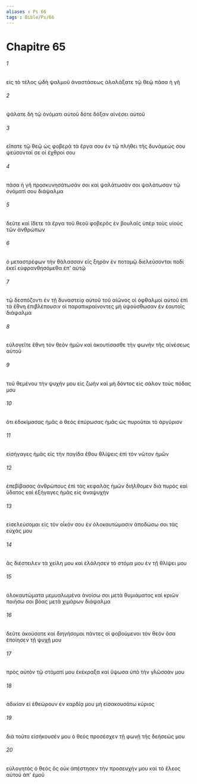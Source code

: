 ```yaml
---
aliases : Ps 66
tags : Bible/Ps/66
---
```


# Chapitre 65

###### 1
εἰς τὸ τέλος ᾠδὴ ψαλμοῦ ἀναστάσεως ἀλαλάξατε τῷ θεῷ πᾶσα ἡ γῆ
###### 2
ψάλατε δὴ τῷ ὀνόματι αὐτοῦ δότε δόξαν αἰνέσει αὐτοῦ
###### 3
εἴπατε τῷ θεῷ ὡς φοβερὰ τὰ ἔργα σου ἐν τῷ πλήθει τῆς δυνάμεώς σου ψεύσονταί σε οἱ ἐχθροί σου
###### 4
πᾶσα ἡ γῆ προσκυνησάτωσάν σοι καὶ ψαλάτωσάν σοι ψαλάτωσαν τῷ ὀνόματί σου διάψαλμα
###### 5
δεῦτε καὶ ἴδετε τὰ ἔργα τοῦ θεοῦ φοβερὸς ἐν βουλαῖς ὑπὲρ τοὺς υἱοὺς τῶν ἀνθρώπων
###### 6
ὁ μεταστρέφων τὴν θάλασσαν εἰς ξηράν ἐν ποταμῷ διελεύσονται ποδί ἐκεῖ εὐφρανθησόμεθα ἐπ' αὐτῷ
###### 7
τῷ δεσπόζοντι ἐν τῇ δυναστείᾳ αὐτοῦ τοῦ αἰῶνος οἱ ὀφθαλμοὶ αὐτοῦ ἐπὶ τὰ ἔθνη ἐπιβλέπουσιν οἱ παραπικραίνοντες μὴ ὑψούσθωσαν ἐν ἑαυτοῖς διάψαλμα
###### 8
εὐλογεῖτε ἔθνη τὸν θεὸν ἡμῶν καὶ ἀκουτίσασθε τὴν φωνὴν τῆς αἰνέσεως αὐτοῦ
###### 9
τοῦ θεμένου τὴν ψυχήν μου εἰς ζωὴν καὶ μὴ δόντος εἰς σάλον τοὺς πόδας μου
###### 10
ὅτι ἐδοκίμασας ἡμᾶς ὁ θεός ἐπύρωσας ἡμᾶς ὡς πυροῦται τὸ ἀργύριον
###### 11
εἰσήγαγες ἡμᾶς εἰς τὴν παγίδα ἔθου θλίψεις ἐπὶ τὸν νῶτον ἡμῶν
###### 12
ἐπεβίβασας ἀνθρώπους ἐπὶ τὰς κεφαλὰς ἡμῶν διήλθομεν διὰ πυρὸς καὶ ὕδατος καὶ ἐξήγαγες ἡμᾶς εἰς ἀναψυχήν
###### 13
εἰσελεύσομαι εἰς τὸν οἶκόν σου ἐν ὁλοκαυτώμασιν ἀποδώσω σοι τὰς εὐχάς μου
###### 14
ἃς διέστειλεν τὰ χείλη μου καὶ ἐλάλησεν τὸ στόμα μου ἐν τῇ θλίψει μου
###### 15
ὁλοκαυτώματα μεμυαλωμένα ἀνοίσω σοι μετὰ θυμιάματος καὶ κριῶν ποιήσω σοι βόας μετὰ χιμάρων διάψαλμα
###### 16
δεῦτε ἀκούσατε καὶ διηγήσομαι πάντες οἱ φοβούμενοι τὸν θεόν ὅσα ἐποίησεν τῇ ψυχῇ μου
###### 17
πρὸς αὐτὸν τῷ στόματί μου ἐκέκραξα καὶ ὕψωσα ὑπὸ τὴν γλῶσσάν μου
###### 18
ἀδικίαν εἰ ἐθεώρουν ἐν καρδίᾳ μου μὴ εἰσακουσάτω κύριος
###### 19
διὰ τοῦτο εἰσήκουσέν μου ὁ θεός προσέσχεν τῇ φωνῇ τῆς δεήσεώς μου
###### 20
εὐλογητὸς ὁ θεός ὃς οὐκ ἀπέστησεν τὴν προσευχήν μου καὶ τὸ ἔλεος αὐτοῦ ἀπ' ἐμοῦ

